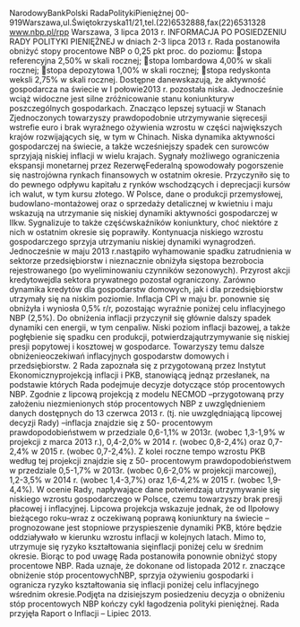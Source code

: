 NarodowyBankPolski
RadaPolitykiPieniężnej
00-919Warszawa,ul.Świętokrzyska11/21,tel.(22)6532888,fax(22)6531328
www.nbp.pl/rpp
Warszawa, 3 lipca 2013 r.
INFORMACJA PO POSIEDZENIU RADY POLITYKI PIENIĘŻNEJ
w dniach 2-3 lipca 2013 r.
Rada postanowiła obniżyć stopy procentowe NBP o 0,25 pkt proc. do poziomu:
stopa referencyjna 2,50% w skali rocznej;
stopa lombardowa 4,00% w skali rocznej;
stopa depozytowa 1,00% w skali rocznej;
stopa redyskonta weksli 2,75% w skali rocznej.
Dostępne danewskazują, że aktywność gospodarcza na świecie w I połowie2013 r. pozostała
niska. Jednocześnie wciąż widoczne jest silne zróżnicowanie stanu koniunkturyw
poszczególnych gospodarkach. Znacząco lepszej sytuacji w Stanach Zjednoczonych
towarzyszy prawdopodobnie utrzymywanie sięrecesji wstrefie euro i brak wyraźnego
ożywienia wzrostu w części największych krajów rozwijających się, w tym w Chinach. Niska
dynamika aktywności gospodarczej na świecie, a także wcześniejszy spadek cen surowców
sprzyjają niskiej inflacji w wielu krajach.
Sygnały możliwego ograniczenia ekspansji monetarnej przez RezerwęFederalną
spowodowały pogorszenie się nastrojówna rynkach finansowych w ostatnim okresie.
Przyczyniło się to do pewnego odpływu kapitału z rynków wschodzących i deprecjacji
kursów ich walut, w tym kursu złotego.
W Polsce, dane o produkcji przemysłowej, budowlano-montażowej oraz o sprzedaży
detalicznej w kwietniu i maju wskazują na utrzymanie się niskiej dynamiki aktywności
gospodarczej w IIkw. Sygnalizuje to także częśćwskaźników koniunktury, choć niektóre z
nich w ostatnim okresie się poprawiły.
Kontynuacja niskiego wzrostu gospodarczego sprzyja utrzymaniu niskiej dynamiki
wynagrodzeń. Jednocześnie w maju 2013 r.nastąpiło wyhamowanie spadku zatrudnienia w
sektorze przedsiębiorstw i nieznacznie obniżyła sięstopa bezrobocia rejestrowanego (po
wyeliminowaniu czynników sezonowych).
Przyrost akcji kredytowejdla sektora prywatnego pozostał ograniczony. Zarówno dynamika
kredytów dla gospodarstw domowych, jak i dla przedsiębiorstw utrzymały się na niskim
poziomie.
Inflacja CPI w maju br. ponownie się obniżyła i wyniosła 0,5% r/r, pozostając wyraźnie
poniżej celu inflacyjnego NBP (2,5%). Do obniżenia inflacji przyczynił się głównie dalszy
spadek dynamiki cen energii, w tym cenpaliw. Niski poziom inflacji bazowej, a także
pogłębienie się spadku cen produkcji, potwierdzająutrzymywanie się niskiej presji popytowej
i kosztowej w gospodarce. Towarzyszy temu dalsze obniżenieoczekiwań inflacyjnych
gospodarstw domowych i przedsiębiorstw.
2
Rada zapoznała się z przygotowaną przez Instytut Ekonomicznyprojekcją inflacji i PKB,
stanowiącą jednąz przesłanek, na podstawie których Rada podejmuje decyzje dotyczące stóp
procentowych NBP.
Zgodnie z lipcową projekcją z modelu NECMOD –przygotowaną przy założeniu
niezmienionych stóp procentowych NBP z uwzględnieniem danych dostępnych do 13
czerwca 2013 r. (tj. nie uwzględniającą lipcowej decyzji Rady) –inflacja znajdzie się z 50-
procentowym prawdopodobieństwem w przedziale 0,6-1,1% w 2013r. (wobec 1,3-1,9% w
projekcji z marca 2013 r.), 0,4-2,0% w 2014 r. (wobec 0,8-2,4%) oraz 0,7-2,4% w 2015 r.
(wobec 0,7-2,4%). Z kolei roczne tempo wzrostu PKB według tej projekcji znajdzie się z 50-
procentowym prawdopodobieństwem w przedziale 0,5-1,7% w 2013r. (wobec 0,6-2,0% w
projekcji marcowej), 1,2-3,5% w 2014 r. (wobec 1,4-3,7%) oraz 1,6-4,2% w 2015 r. (wobec
1,9-4,4%).
W ocenie Rady, napływające dane potwierdzają utrzymywanie się niskiego wzrostu
gospodarczego w Polsce, czemu towarzyszy brak presji płacowej i inflacyjnej. Lipcowa
projekcja wskazuje jednak, że od IIpołowy bieżącego roku–wraz z oczekiwaną poprawą
koniunktury na świecie –prognozowane jest stopniowe przyspieszenie dynamiki PKB, które
będzie oddziaływało w kierunku wzrostu inflacji w kolejnych latach. Mimo to, utrzymuje się
ryzyko kształtowania sięinflacji poniżej celu w średnim okresie. Biorąc to pod uwagę Rada
postanowiła ponownie obniżyć stopy procentowe NBP.
Rada uznaje, że dokonane od listopada 2012 r. znaczące obniżenie stóp procentowychNBP,
sprzyja ożywieniu gospodarki i ogranicza ryzyko kształtowania się inflacji poniżej celu
inflacyjnego wśrednim okresie.Podjęta na dzisiejszym posiedzeniu decyzja o obniżeniu stóp
procentowych NBP kończy cykl łagodzenia polityki pieniężnej.
Rada przyjęła Raport o Inflacji – Lipiec 2013.
